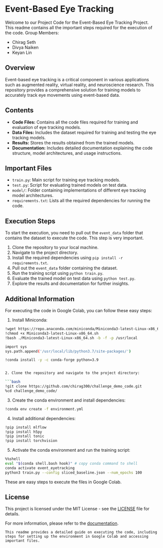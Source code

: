 # Event-Based Eye Tracking

Welcome to our Project Code for the Event-Based Eye Tracking Project. This readme contains all the important steps required for the execution of the code. 
Group Members: 

- Chirag Seth
- Divya Naiken
- Keyan Lin

## Overview

Event-based eye tracking is a critical component in various applications such as augmented reality, virtual reality, and neuroscience research. This repository provides a comprehensive solution for training models to accurately track eye movements using event-based data.

## Contents

- **Code Files:** Contains all the code files required for training and evaluation of eye tracking models.
- **Data Files:** Includes the dataset required for training and testing the eye tracking models.
- **Results:** Stores the results obtained from the trained models.
- **Documentation:** Includes detailed documentation explaining the code structure, model architectures, and usage instructions.

## Important Files

- `train.py`: Main script for training eye tracking models.
- `test.py`: Script for evaluating trained models on test data.
- `model/`: Folder containing implementations of different eye tracking model architectures.
- `requirements.txt`: Lists all the required dependencies for running the code.

## Execution Steps

To start the execution, you need to pull out the `event_data` folder that contains the dataset to execute the code. This step is very important.

1. Clone the repository to your local machine.
2. Navigate to the project directory.
3. Install the required dependencies using `pip install -r requirements.txt`.
4. Pull out the `event_data` folder containing the dataset.
5. Run the training script using `python train.py`.
6. Evaluate the trained model on test data using `python test.py`.
7. Explore the results and documentation for further insights.

## Additional Information

For executing the code in Google Colab, you can follow these easy steps:

1. Install Miniconda:

```bash
!wget https://repo.anaconda.com/miniconda/Miniconda3-latest-Linux-x86_64.sh
!chmod +x Miniconda3-latest-Linux-x86_64.sh
!bash ./Miniconda3-latest-Linux-x86_64.sh -b -f -p /usr/local

import sys
sys.path.append('/usr/local/lib/python3.7/site-packages/')

!conda install -y -c conda-forge python=3.9


2. Clone the repository and navigate to the project directory:

```bash
!git clone https://github.com/chirag300/challenge_demo_code.git
%cd challenge_demo_code/
```

3. Create the conda environment and install dependencies:

```bash
!conda env create -f environment.yml
```

4. Install additional dependencies:

```bash
!pip install mlflow
!pip install h5py
!pip install tonic
!pip install torchvision
```

5. Activate the conda environment and run the training script:

```bash
%%shell
eval "$(conda shell.bash hook)" # copy conda command to shell
conda activate event_eyetracking
python3 train.py --config sliced_baseline.json --num_epochs 100
```

These are easy steps to execute the files in Google Colab.

## License

This project is licensed under the MIT License - see the [LICENSE](LICENSE) file for details.

For more information, please refer to the [documentation](documentation/README.md).
```
This readme provides a detailed guide on executing the code, including steps for setting up the environment in Google Colab and accessing important files.
